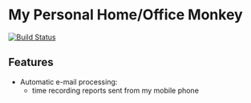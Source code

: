 My Personal Home/Office Monkey
==============================

[![Build Status](https://travis-ci.org/ustuehler/monkey.png?branch=master)](https://travis-ci.org/ustuehler/monkey)

Features
--------

* Automatic e-mail processing:
    * time recording reports sent from my mobile phone
